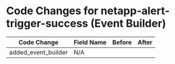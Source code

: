 # Code Changes for netapp-alert-trigger-success (Event Builder)

| Code Change | Field Name | Before | After |
|-------------|------------|--------|-------|
| added_event_builder | N/A |  |  |